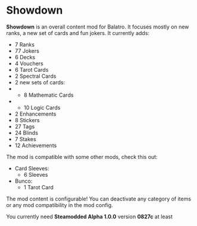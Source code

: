 # Showdown

**Showdown** is an overall content mod for Balatro. It focuses mostly on new ranks, a new set of cards and fun jokers. It currently adds:
- 7 Ranks
- 77 Jokers
- 6 Decks
- 4 Vouchers
- 6 Tarot Cards
- 2 Spectral Cards
- 2 new sets of cards:
- - 8 Mathematic Cards
- - 10 Logic Cards
- 2 Enhancements
- 8 Stickers
- 27 Tags
- 24 Blinds
- 7 Stakes
- 12 Achievements

The mod is compatible with some other mods, check this out:
- Card Sleeves:
  - 6 Sleeves
- Bunco:
  - 1 Tarot Card

The mod content is configurable! You can deactivate any category of items or any mod compatibility in the mod config.

You currently need **Steamodded Alpha 1.0.0** version **0827c** at least